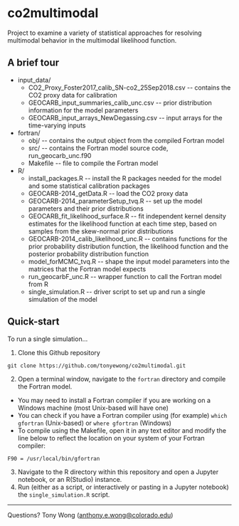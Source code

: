 # co2multimodal

Project to examine a variety of statistical approaches for resolving multimodal behavior in the multimodal
likelihood function.

## A brief tour

* input_data/
  * CO2_Proxy_Foster2017_calib_SN-co2_25Sep2018.csv -- contains the CO2 proxy data for calibration
  * GEOCARB_input_summaries_calib_unc.csv -- prior distribution information for the model parameters
  * GEOCARB_input_arrays_NewDegassing.csv -- input arrays for the time-varying inputs
* fortran/
  * obj/ -- contains the output object from the compiled Fortran model
  * src/ -- contains the Fortran model source code, run_geocarb_unc.f90
  * Makefile -- file to compile the Fortran model
* R/
  * install_packages.R -- install the R packages needed for the model and some statistical calibration packages
  * GEOCARB-2014_getData.R -- load the CO2 proxy data
  * GEOCARB-2014_parameterSetup_tvq.R -- set up the model parameters and their prior distributions
  * GEOCARB_fit_likelihood_surface.R -- fit independent kernel density estimates for the likelihood function at each time step, based on samples from the skew-normal prior distributions
  * GEOCARB-2014_calib_likelihood_unc.R -- contains functions for the prior probability distribution function, the likelihood function and the posterior probability distribution function
  * model_forMCMC_tvq.R -- shape the input model parameters into the matrices that the Fortran model expects
  * run_geocarbF_unc.R -- wrapper function to call the Fortran model from R
  * single_simulation.R -- driver script to set up and run a single simulation of the model

## Quick-start

To run a single simulation...

1. Clone this Github repository
```
git clone https://github.com/tonyewong/co2multimodal.git
```
2. Open a terminal window, navigate to the `fortran` directory and compile the Fortran model.
  * You may need to install a Fortran compiler if you are working on a Windows machine (most Unix-based will have one)
  * You can check if you have a Fortran compiler using (for example) `which gfortran` (Unix-based) or `where gfortran` (Windows)
  * To compile using the Makefile, open it in any text editor and modify the line below to reflect the location on your system of your Fortran compiler:
```
F90 = /usr/local/bin/gfortran
```
3. Navigate to the R directory within this repository and open a Jupyter notebook, or an R(Studio) instance.
4. Run (either as a script, or interactively or pasting in a Jupyter notebook) the `single_simulation.R` script.

---

Questions? Tony Wong (<anthony.e.wong@colorado.edu>)

